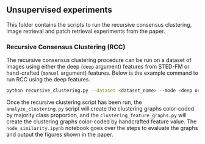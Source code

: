 ## Unsupervised experiments
This folder contains the scripts to run the recursive consensus clustering, image retrieval and patch retrieval experiments from the paper.

### Recursive Consensus Clustering (RCC)
The recursive consensus clustering procedure can be run on a dataset of images using either the deep (`deep` argument) features from STED-FM or hand-crafted (`manual` argument) features. Below is the example command to run RCC using the deep features.
```bash
python recursive_clustering.py --dataset <dataset_name> --mode <deep or manual>
``` 

Once the recursive clustering script has been run, the `analyze_clustering.py` script will create the clustering graphs color-coded by majority class proportion, and the `clustering_feature_graphs.py` will create the clustering graphs color-coded by handcrafted feature value. The `node_similarity.ipynb` notebook goes over the steps to evaluate the graphs and output the figures shown in the paper.